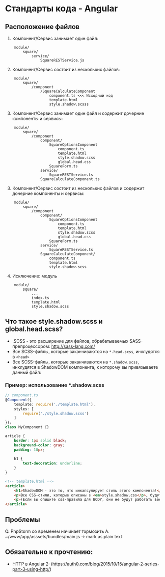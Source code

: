 Стандарты кода - Angular
========================

Расположение файлов
-------------------

1. Компонент/Сервис занимает один файл:

```
    module/
        square/
            service/
                SquareRESTService.js
```

2. Компонент/Сервис состоит из нескольких файлов:

```
    module/
        square/
            /component
                /SquareCalculateComponent
                    component.ts <<< Исходный код
                    template.html
                    style.shadow.scsss
```

3. Компонент/Сервис занимает один файл и содержит дочерние компоненты и сервисы:

```
    module/
        square/
            /component
                component/
                    SquareOptionsComponent
                        component.ts
                        template.html
                        style.shadow.scss
                        global.head.css
                    SquareForm.ts
                service/
                    SquareRESTService.ts
                SquareCalculateComponent.ts
```

3. Компонент/Сервис состоит из нескольких файлов и содержит дочерние компоненты и сервисы:

```
    module/
        square/
            /component
                component/
                    SquareOptionsComponent
                        component.ts
                        template.html
                        style.shadow.scss
                        global.head.css
                    SquareForm.ts
                service/
                    SquareRESTService.ts
                SquareCalculateComponent/
                    component.ts
                    template.html
                    style.shadow.scss
```

4. Исключение: модуль

```
    module/
        square/
            ...
            index.ts
            template.html
            style.shadow.scss
```


Что такое style.shadow.scss и global.head.scss?
-----------------------------------------------

- .SCSS - это расширение для файлов, обрабатываемых SASS-препроцессором: http://sass-lang.com/
- Все SCSS-файлы, которые заканчиваются на `*.head.scss`, инклудятся в `<head>`
- Все SCSS-файлы, которые заканчиваются на `*.shadow.scss`, инклудятся в ShadowDOM компонента, к которому вы привязываете данный файл:

### Пример: использование *.shadow.scss

```typescript
// component.ts
@Component({
    template: require('./template.html'),
    styles: [
        require('./style.shadow.scss')
    ]
});
class MyComponent {}
```

```scss
article {
    border: 1px solid black;
    background-color: gray;
    padding: 10px;
    
    h1 {
        text-decoration: underline;
    }
}
```

```html
<!-- template.html -->
<article>
    <h1>ShadowDOM - это то, что инкапсулирует стиль этого компонента!</h1>
    <p>Все CSS-стили, которые описаны в <em>style.shadow.css</p>, будут влиять только на элементы, которые относятся к этому элементу, и не имееют никакого влияния на какие-либо еще.</p>
    <p>(Если вы опишите css-правила для BODY, они не будут работать вообще.)</p>
</article>
```

Проблемы
--------

Q. PhpStorm со временем начинает тормозить
A. ~/www/app/asssets/bundles/main.js -> mark as plain text

Обязательно к прочтению:
------------------------

- HTTP в Angular 2: (https://auth0.com/blog/2015/10/15/angular-2-series-part-3-using-http/)